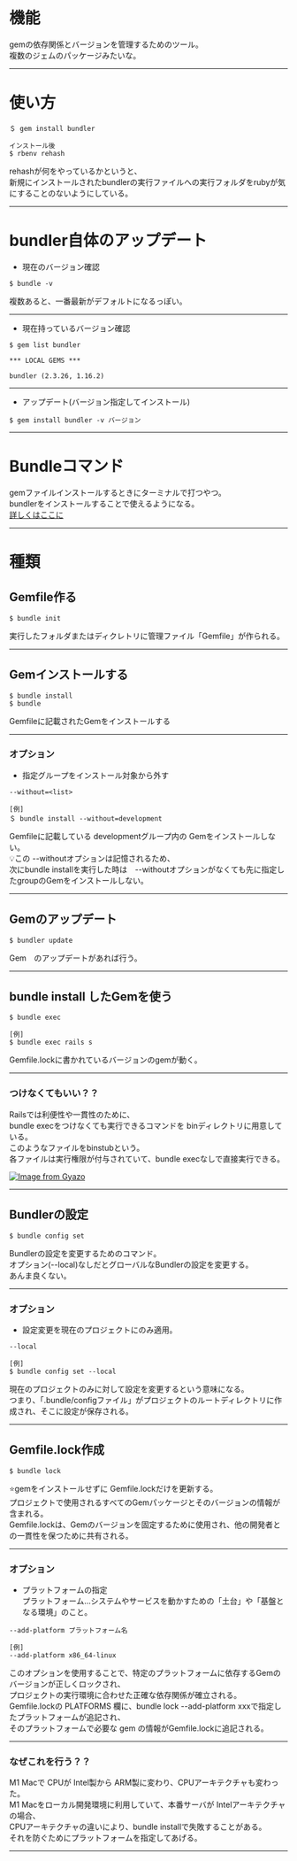 # 機能
gemの依存関係とバージョンを管理するためのツール。    
複数のジェムのパッケージみたいな。
***

# 使い方
~~~
＄ gem install bundler

インストール後
$ rbenv rehash
~~~
rehashが何をやっているかというと、    
新規にインストールされたbundlerの実行ファイルへの実行フォルダをrubyが気にすることのないようにしている。
***

# bundler自体のアップデート
- 現在のバージョン確認
~~~
$ bundle -v
~~~
複数あると、一番最新がデフォルトになるっぽい。
***

- 現在持っているバージョン確認
~~~
$ gem list bundler

*** LOCAL GEMS ***

bundler (2.3.26, 1.16.2)
~~~
***

- アップデート(バージョン指定してインストール)
~~~
$ gem install bundler -v バージョン
~~~
***

# Bundleコマンド
gemファイルインストールするときにターミナルで打つやつ。    
bundlerをインストールすることで使えるようになる。    
[詳しくはここに](https://ruby.studio-kingdom.com/bundler/bundle_install/)
***

# 種類
## Gemfile作る
~~~
$ bundle init
~~~
実行したフォルダまたはディクレトリに管理ファイル「Gemfile」が作られる。
***

## Gemインストールする
~~~
$ bundle install
$ bundle
~~~
Gemfileに記載されたGemをインストールする
***

### オプション
- 指定グループをインストール対象から外す
~~~
--without=<list>

[例]
＄ bundle install --without=development
~~~
Gemfileに記載している developmentグループ内の Gemをインストールしない。    
💡この --withoutオプションは記憶されるため、    
次にbundle installを実行した時は　--withoutオプションがなくても先に指定したgroupのGemをインストールしない。
***

## Gemのアップデート
~~~
$ bundler update
~~~
Gem　のアップデートがあれば行う。
***

## bundle install したGemを使う
~~~
$ bundle exec

[例]
$ bundle exec rails s
~~~
Gemfile.lockに書かれているバージョンのgemが動く。
***

### つけなくてもいい？？
Railsでは利便性や一貫性のために、        
bundle execをつけなくても実行できるコマンドを binディレクトリに用意している。    
このようなファイルをbinstubという。    
各ファイルは実行権限が付与されていて、bundle execなしで直接実行できる。

[![Image from Gyazo](https://i.gyazo.com/1769ec894ba13ee5f63e36038f47475b.png)](https://gyazo.com/1769ec894ba13ee5f63e36038f47475b)
***

## Bundlerの設定
~~~
$ bundle config set
~~~
Bundlerの設定を変更するためのコマンド。    
オプション(--local)なしだとグローバルなBundlerの設定を変更する。    
あんま良くない。
***

### オプション
- 設定変更を現在のプロジェクトにのみ適用。
~~~
--local

[例]
$ bundle config set --local
~~~
現在のプロジェクトのみに対して設定を変更するという意味になる。    
つまり、「.bundle/configファイル」がプロジェクトのルートディレクトリに作成され、そこに設定が保存される。
***

## Gemfile.lock作成
~~~
$ bundle lock
~~~
⭐️gemをインストールせずに Gemfile.lockだけを更新する。    
プロジェクトで使用されるすべてのGemパッケージとそのバージョンの情報が含まれる。    
Gemfile.lockは、Gemのバージョンを固定するために使用され、他の開発者との一貫性を保つために共有される。
***

### オプション
- プラットフォームの指定    
プラットフォーム...システムやサービスを動かすための「土台」や「基盤となる環境」のこと。
~~~
--add-platform プラットフォーム名

[例]
--add-platform x86_64-linux
~~~
このオプションを使用することで、特定のプラットフォームに依存するGemのバージョンが正しくロックされ、    
プロジェクトの実行環境に合わせた正確な依存関係が確立される。    
Gemfile.lockの PLATFORMS 欄に、bundle lock --add-platform xxxで指定したプラットフォームが追記され、    
そのプラットフォームで必要な gem の情報がGemfile.lockに追記される。
***

### なぜこれを行う？？
M1 Macで CPUが Intel製から ARM製に変わり、CPUアーキテクチャも変わった。    
M1 Macをローカル開発環境に利用していて、本番サーバが Intelアーキテクチャの場合、    
CPUアーキテクチャの違いにより、bundle installで失敗することがある。   
それを防ぐためにプラットフォームを指定してあげる。
***
